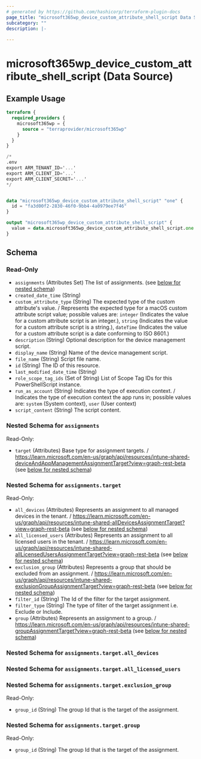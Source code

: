```yaml
---
# generated by https://github.com/hashicorp/terraform-plugin-docs
page_title: "microsoft365wp_device_custom_attribute_shell_script Data Source - microsoft365wp"
subcategory: ""
description: |-
  
---
```


# microsoft365wp_device_custom_attribute_shell_script (Data Source)



## Example Usage

```terraform
terraform {
  required_providers {
    microsoft365wp = {
      source = "terraprovider/microsoft365wp"
    }
  }
}

/*
.env
export ARM_TENANT_ID='...'
export ARM_CLIENT_ID='...'
export ARM_CLIENT_SECRET='...'
*/


data "microsoft365wp_device_custom_attribute_shell_script" "one" {
  id = "fa3d00f2-2830-46f0-9bb4-4a0979ee7f46"
}

output "microsoft365wp_device_custom_attribute_shell_script" {
  value = data.microsoft365wp_device_custom_attribute_shell_script.one
}
```

<!-- schema generated by tfplugindocs -->
## Schema

### Read-Only

- `assignments` (Attributes Set) The list of assignments. (see [below for nested schema](#nestedatt--assignments))
- `created_date_time` (String)
- `custom_attribute_type` (String) The expected type of the custom attribute's value. / Represents the expected type for a macOS custom attribute script value; possible values are: `integer` (Indicates the value for a custom attribute script is an integer.), `string` (Indicates the value for a custom attribute script is a string.), `dateTime` (Indicates the value for a custom attribute script is a date conforming to ISO 8601.)
- `description` (String) Optional description for the device management script.
- `display_name` (String) Name of the device management script.
- `file_name` (String) Script file name.
- `id` (String) The ID of this resource.
- `last_modified_date_time` (String)
- `role_scope_tag_ids` (Set of String) List of Scope Tag IDs for this PowerShellScript instance.
- `run_as_account` (String) Indicates the type of execution context. / Indicates the type of execution context the app runs in; possible values are: `system` (System context), `user` (User context)
- `script_content` (String) The script content.

<a id="nestedatt--assignments"></a>
### Nested Schema for `assignments`

Read-Only:

- `target` (Attributes) Base type for assignment targets. / https://learn.microsoft.com/en-us/graph/api/resources/intune-shared-deviceAndAppManagementAssignmentTarget?view=graph-rest-beta (see [below for nested schema](#nestedatt--assignments--target))

<a id="nestedatt--assignments--target"></a>
### Nested Schema for `assignments.target`

Read-Only:

- `all_devices` (Attributes) Represents an assignment to all managed devices in the tenant. / https://learn.microsoft.com/en-us/graph/api/resources/intune-shared-allDevicesAssignmentTarget?view=graph-rest-beta (see [below for nested schema](#nestedatt--assignments--target--all_devices))
- `all_licensed_users` (Attributes) Represents an assignment to all licensed users in the tenant. / https://learn.microsoft.com/en-us/graph/api/resources/intune-shared-allLicensedUsersAssignmentTarget?view=graph-rest-beta (see [below for nested schema](#nestedatt--assignments--target--all_licensed_users))
- `exclusion_group` (Attributes) Represents a group that should be excluded from an assignment. / https://learn.microsoft.com/en-us/graph/api/resources/intune-shared-exclusionGroupAssignmentTarget?view=graph-rest-beta (see [below for nested schema](#nestedatt--assignments--target--exclusion_group))
- `filter_id` (String) The Id of the filter for the target assignment.
- `filter_type` (String) The type of filter of the target assignment i.e. Exclude or Include.
- `group` (Attributes) Represents an assignment to a group. / https://learn.microsoft.com/en-us/graph/api/resources/intune-shared-groupAssignmentTarget?view=graph-rest-beta (see [below for nested schema](#nestedatt--assignments--target--group))

<a id="nestedatt--assignments--target--all_devices"></a>
### Nested Schema for `assignments.target.all_devices`


<a id="nestedatt--assignments--target--all_licensed_users"></a>
### Nested Schema for `assignments.target.all_licensed_users`


<a id="nestedatt--assignments--target--exclusion_group"></a>
### Nested Schema for `assignments.target.exclusion_group`

Read-Only:

- `group_id` (String) The group Id that is the target of the assignment.


<a id="nestedatt--assignments--target--group"></a>
### Nested Schema for `assignments.target.group`

Read-Only:

- `group_id` (String) The group Id that is the target of the assignment.


